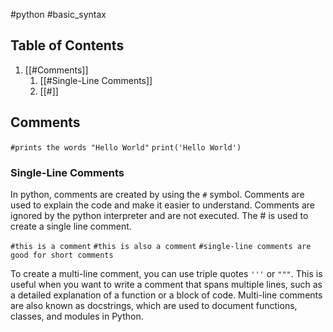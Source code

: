 #python #basic_syntax 

## Table of Contents
1. [[#Comments]]
	1. [[#Single-Line Comments]]
	2. [[#]]

## Comments
`#prints the words "Hello World"`
`print('Hello World')`

### Single-Line Comments
In python, comments are created by using the `#` symbol. Comments are used to explain the code and make it easier to understand. Comments are ignored by the python interpreter and are not executed. The # is used to create a single line comment.

`#this is a comment`
`#this is also a comment`
`#single-line comments are good for short comments`

 To create a multi-line comment, you can use triple quotes `'''` or `"""`. This is useful when you want to write a comment that spans multiple lines, such as a detailed explanation of a function or a block of code. Multi-line comments are also known as docstrings, which are used to document functions, classes, and modules in Python.


 


